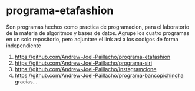 # programa-etafashion
Son programas hechos como practica de programacion, para el laboratorio de la materia de algoritmos y bases de datos.
Agrupe los cuatro programas en un solo repositorio, pero adjuntare el link asi a los codigos de forma independiente
1. https://github.com/Andrew-Joel-Paillacho/programa-etafashion 
2. https://github.com/Andrew-Joel-Paillacho/programa-siri 
3. https://github.com/Andrew-Joel-Paillacho/instagramclone
4. https://github.com/Andrew-Joel-Paillacho/programa-bancopichincha
gracias...

